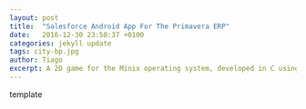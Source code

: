 ```yaml
---
layout: post
title:  "Salesforce Android App For The Primavera ERP"
date:   2016-12-30 23:50:37 +0100
categories: jekyll update
tags: city-bp.jpg
author: Tiago
excerpt: A 2D game for the Minix operating system, developed in C using only the C standard library and Minix's OS API.
---
```


template